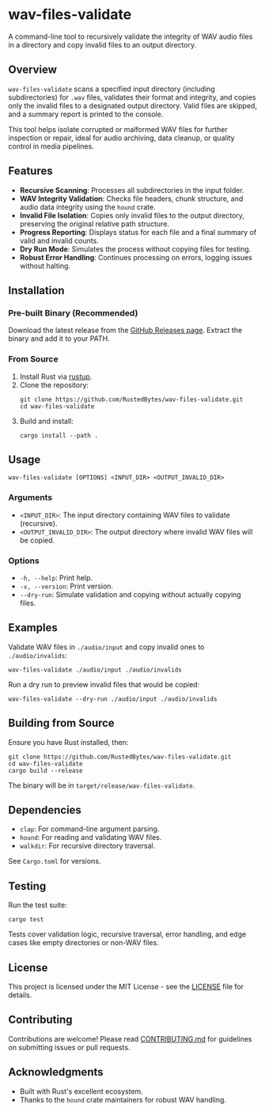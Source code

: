 # wav-files-validate

A command-line tool to recursively validate the integrity of WAV audio files in a directory and copy invalid files to an output directory.

## Overview

`wav-files-validate` scans a specified input directory (including subdirectories) for `.wav` files, validates their format and integrity, and copies only the invalid files to a designated output directory. Valid files are skipped, and a summary report is printed to the console.

This tool helps isolate corrupted or malformed WAV files for further inspection or repair, ideal for audio archiving, data cleanup, or quality control in media pipelines.

## Features

- **Recursive Scanning**: Processes all subdirectories in the input folder.
- **WAV Integrity Validation**: Checks file headers, chunk structure, and audio data integrity using the `hound` crate.
- **Invalid File Isolation**: Copies only invalid files to the output directory, preserving the original relative path structure.
- **Progress Reporting**: Displays status for each file and a final summary of valid and invalid counts.
- **Dry Run Mode**: Simulates the process without copying files for testing.
- **Robust Error Handling**: Continues processing on errors, logging issues without halting.

## Installation

### Pre-built Binary (Recommended)

Download the latest release from the [GitHub Releases page](https://github.com/RustedBytes/wav-files-validate/releases). Extract the binary and add it to your PATH.

### From Source

1. Install Rust via [rustup](https://rustup.rs/).
2. Clone the repository:
   ```
   git clone https://github.com/RustedBytes/wav-files-validate.git
   cd wav-files-validate
   ```
3. Build and install:
   ```
   cargo install --path .
   ```

## Usage

```
wav-files-validate [OPTIONS] <INPUT_DIR> <OUTPUT_INVALID_DIR>
```

### Arguments

- `<INPUT_DIR>`: The input directory containing WAV files to validate (recursive).
- `<OUTPUT_INVALID_DIR>`: The output directory where invalid WAV files will be copied.

### Options

- `-h, --help`: Print help.
- `-v, --version`: Print version.
- `--dry-run`: Simulate validation and copying without actually copying files.

## Examples

Validate WAV files in `./audio/input` and copy invalid ones to `./audio/invalids`:

```
wav-files-validate ./audio/input ./audio/invalids
```

Run a dry run to preview invalid files that would be copied:

```
wav-files-validate --dry-run ./audio/input ./audio/invalids
```

## Building from Source

Ensure you have Rust installed, then:

```
git clone https://github.com/RustedBytes/wav-files-validate.git
cd wav-files-validate
cargo build --release
```

The binary will be in `target/release/wav-files-validate`.

## Dependencies

- `clap`: For command-line argument parsing.
- `hound`: For reading and validating WAV files.
- `walkdir`: For recursive directory traversal.

See `Cargo.toml` for versions.

## Testing

Run the test suite:

```
cargo test
```

Tests cover validation logic, recursive traversal, error handling, and edge cases like empty directories or non-WAV files.

## License

This project is licensed under the MIT License - see the [LICENSE](LICENSE) file for details.

## Contributing

Contributions are welcome! Please read [CONTRIBUTING.md](CONTRIBUTING.md) for guidelines on submitting issues or pull requests.

## Acknowledgments

- Built with Rust's excellent ecosystem.
- Thanks to the `hound` crate maintainers for robust WAV handling.

